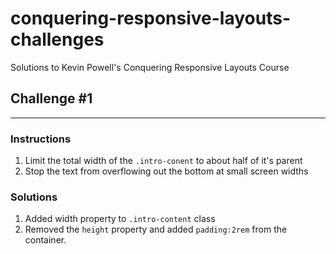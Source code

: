 # conquering-responsive-layouts-challenges

Solutions to Kevin Powell's Conquering Responsive Layouts Course

## Challenge #1

---

### Instructions

1. Limit the total width of the `.intro-conent` to about half of it's parent
2. Stop the text from overflowing out the bottom at small screen widths

### Solutions

1. Added width property to `.intro-content` class
2. Removed the `height` property and added `padding:2rem` from the container.
